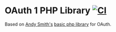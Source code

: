# OAuth 1 PHP Library [![CI](https://github.com/EHER/OAuth/actions/workflows/test.yml/badge.svg)](https://github.com/EHER/OAuth/actions/workflows/test.yml)

Based on [Andy Smith's](http://term.ie/) [basic php library](https://web.archive.org/web/20120206215221/http://oauth.googlecode.com/svn/code/php/) for OAuth.
